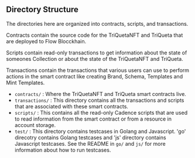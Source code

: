 ## Directory Structure

The directories here are organized into contracts, scripts, and transactions.

Contracts contain the source code for the TriQuetaNFT and TriQueta that are deployed to Flow Blocckhain.

Scripts contain read-only transactions to get information about
the state of someones Collection or about the state of the TriQuetaNFT and TriQueta.

Transactions contain the transactions that various users can use
to perform actions in the smart contract like creating Brand, Schema, Templates and Mint Templates.

- `contracts/` : Where the TriQuetaNFT and TriQueta smart contracts live.
- `transactions/` : This directory contains all the transactions and scripts
  that are associated with these smart contracts.
- `scripts/` : This contains all the read-only Cadence scripts
  that are used to read information from the smart contract
  or from a resource in account storage.
- `test/` : This directory contains testcases in Golang and Javascript. 'go' direcotry contains
  Golang testcases and 'js' directory contains Javascript testcases. See the README in `go/` and `js/` for more information
  about how to run testcases.

